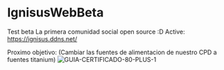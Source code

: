 # IgnisusWebBeta
Test beta
La primera comunidad social open source :D
Active: https://ignisus.ddns.net/

Proximo objetivo: (Cambiar las fuentes de alimentacion de nuestro CPD a fuentes titanium)
![GUIA-CERTIFICADO-80-PLUS-1](https://user-images.githubusercontent.com/61506276/146119216-f736182b-53c8-48ec-8359-2d8a16904f69.jpg)

